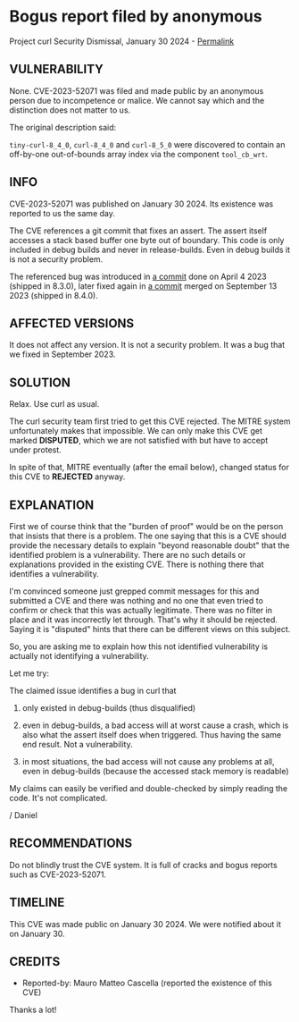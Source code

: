 Bogus report filed by anonymous
===============================

Project curl Security Dismissal, January 30 2024 -
[Permalink](https://curl.se/docs/CVE-2023-52071.html)

VULNERABILITY
-------------

None. CVE-2023-52071 was filed and made public by an anonymous person due to
incompetence or malice. We cannot say which and the distinction does not
matter to us.

The original description said:

`tiny-curl-8_4_0`, `curl-8_4_0` and `curl-8_5_0` were discovered to contain an
off-by-one out-of-bounds array index via the component `tool_cb_wrt`.

INFO
----

CVE-2023-52071 was published on January 30 2024. Its existence was reported to
us the same day.

The CVE references a git commit that fixes an assert. The assert itself
accesses a stack based buffer one byte out of boundary. This code is only
included in debug builds and never in release-builds. Even in debug builds it
is not a security problem.

The referenced bug was introduced in [a
commit](https://github.com/curl/curl/commit/af3f4e419b9f3397) done on April 4
2023 (shipped in 8.3.0), later fixed again in [a
commit](https://github.com/curl/curl/commit/73980f9ace6c7577e7) merged on
September 13 2023 (shipped in 8.4.0).

AFFECTED VERSIONS
-----------------

It does not affect any version. It is not a security problem. It was a bug
that we fixed in September 2023.

SOLUTION
------------

Relax. Use curl as usual.

The curl security team first tried to get this CVE rejected. The MITRE system
unfortunately makes that impossible. We can only make this CVE get marked
**DISPUTED**, which we are not satisfied with but have to accept under
protest.

In spite of that, MITRE eventually (after the email below), changed status for
this CVE to **REJECTED** anyway.

EXPLANATION
-----------

First we of course think that the "burden of proof" would be on the person
that insists that there is a problem. The one saying that this is a CVE should
provide the necessary details to explain "beyond reasonable doubt" that the
identified problem is a vulnerability. There are no such details or
explanations provided in the existing CVE. There is nothing there that
identifies a vulnerability.

I'm convinced someone just grepped commit messages for this and submitted a
CVE and there was nothing and no one that even tried to confirm or check that
this was actually legitimate. There was no filter in place and it was
incorrectly let through. That's why it should be rejected. Saying it is
"disputed" hints that there can be different views on this subject.

So, you are asking me to explain how this not identified vulnerability is
actually not identifying a vulnerability.

Let me try:

The claimed issue identifies a bug in curl that

 1. only existed in debug-builds (thus disqualified)

 2. even in debug-builds, a bad access will at worst cause a crash, which is
    also what the assert itself does when triggered. Thus having the same end
    result. Not a vulnerability.

 3. in most situations, the bad access will not cause any problems at all,
    even in debug-builds (because the accessed stack memory is readable)

My claims can easily be verified and double-checked by simply reading the
code. It's not complicated.

 / Daniel

RECOMMENDATIONS
--------------

Do not blindly trust the CVE system. It is full of cracks and bogus reports
such as CVE-2023-52071.
 
TIMELINE
--------

This CVE was made public on January 30 2024. We were notified about it on
January 30.

CREDITS
-------

- Reported-by: Mauro Matteo Cascella (reported the existence of this CVE)

Thanks a lot!
